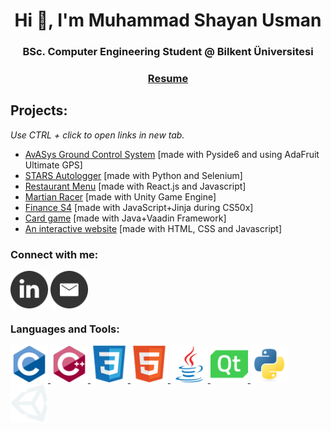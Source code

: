 <h1 align="center">Hi 👋, I'm Muhammad Shayan Usman</h1>
<h3 align="center">BSc. Computer Engineering Student @ Bilkent Üniversitesi</h3>
<h3 align="center"><a href="https://docs.google.com/document/d/1p9cThLEWSdVM1pfoJ0fYriDcyYJp91SF_DuYkOeY4Us/edit?usp=sharing" target="_blank">Resume</a></h3>

<!-- 
- 📫 Reach me at **[Gmail](mailto:mshayanalwaha@gmail.com?subject=Hello%20there!) | [Outlook](mailto:mshayanalwaha@outlook.com?subject=Hello%20there!)**

- 👨‍💻 Know about my experience on **[LinkedIn](https://www.linkedin.com/in/muhammed-shayan-usman-4559a213b/)**

- 💾 Download my **[Resume](https://docs.google.com/document/d/1p9cThLEWSdVM1pfoJ0fYriDcyYJp91SF_DuYkOeY4Us/edit?usp=sharing)**
-->

<h2 align="left">Projects:</h2>
<p><i>Use CTRL + click to open links in new tab. </i></p>
<ul>
  <li><a href="https://github.com/SCORPIA2004/AvASys-Ground-Control-System" target="blank">AvASys Ground Control System</a> [made with Pyside6 and using AdaFruit Ultimate GPS]</li>
  <li><a href="https://github.com/SCORPIA2004/STARS-Autologger" target="blank">STARS Autologger</a> [made with Python and Selenium]</li>
  <li><a href="https://github.com/SCORPIA2004/Urokodaki" target="blank">Restaurant Menu</a> [made with React.js and Javascript]</li>
  <li><a href="https://scorpia2004.itch.io/martian-racer" target="blank">Martian Racer</a> [made with Unity Game Engine]</li>
  <li><a href="https://finance-s4.herokuapp.com/" target="blank">Finance S4</a> [made with JavaScript+Jinja during CS50x]</li>
  <li><a href="https://youtu.be/ioeeD3LapDI" target="blank">Card game</a> [made with Java+Vaadin Framework]</li>
  <li><a href="https://scorpia2004.github.io/Brainnest-Frontend/Assignment%202%20-%20CSS/index.html" target="blank">An interactive website</a> [made with HTML, CSS and Javascript]</li>

</ul>
</p>

<h3 align="left">Connect with me:</h3>
<p align="left">
<a href="https://www.linkedin.com/in/muhammed-shayan-usman/" target="blank"><img align="center" src="734393_in_linked_media_online_social_icon.png" alt="https://www.linkedin.com/in/muhammed-shayan-usman-4559a213b/" height="60" width="60" /></a>
<a href="mailto:mshayanalwaha@gmail.com" target="blank"><img align="center" src="4550857_email_gmail_mail_sending_yahoo_icon.png" alt="https://www.linkedin.com/in/muhammed-shayan-usman-4559a213b/" height="60" width="60" /></a>
</p>

<h3 align="left">Languages and Tools:</h3>
<p align="left"> 
  <a href="https://www.cprogramming.com/" target="_blank" rel="noreferrer"> <img src="c.svg" alt="c" width="60" height="60"/> </a> 
  <a href="https://www.w3schools.com/cpp/" target="_blank" rel="noreferrer"> <img src="cpp.svg" alt="cplusplus" width="60" height="60"/> </a> 
  <a href="https://www.w3schools.com/css/" target="_blank" rel="noreferrer"> <img src="css.svg" alt="css" width="60" height="60"/> </a> 
  <a href="https://www.w3.org/html/" target="_blank" rel="noreferrer"> <img src="html.svg" alt="html5" width="60" height="60"/> </a> 
  <a href="https://www.java.com" target="_blank" rel="noreferrer"> <img src="java.svg" alt="java" width="60" height="60"/> </a> 
  <a href="https://doc.qt.io/qt-6/qtdesigner-manual.html" target="_blank" rel="noreferrer"> <img src="qt.svg" alt="qt" width="60" height="60"/> </a> 
  <a href="https://www.python.org" target="_blank" rel="noreferrer"> <img src="python.svg" alt="python" width="60" height="60"/> </a> 
  <a href="https://unity.com/" target="_blank" rel="noreferrer"> <img src="unity.svg" alt="unity" width="60" height="60"/> </a>
</p>

<!--- <p>&nbsp;<img align="center" src="https://github-readme-stats.vercel.app/api?username=scorpia2004&show_icons=true&theme=dark&title_color=ff9500&locale=en" alt="scorpia2004" /></p> --->
